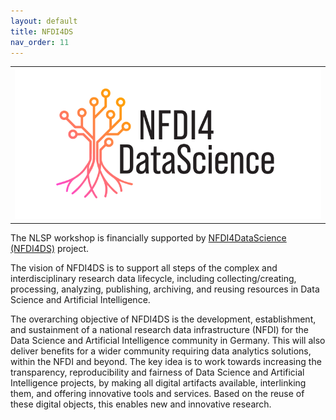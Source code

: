 ```yaml
---
layout: default
title: NFDI4DS
nav_order: 11
---
```


<table>
  <tr>
    <td style="text-align:left">
      <img src="../logo_nfdi4ds.png" alt="NFDI4DataScience (NFDI4DS)"/>
    </td>
  </tr>
</table>

The NLSP workshop is financially supported by [NFDI4DataScience (NFDI4DS)](https://www.nfdi4datascience.de) project. 

The vision of NFDI4DS is to support all steps of the complex and interdisciplinary research data lifecycle, including collecting/creating, processing, analyzing, publishing, archiving, and reusing resources in Data Science and Artificial Intelligence.

The overarching objective of NFDI4DS is the development, establishment, and sustainment of a national research data infrastructure (NFDI) for the Data Science and Artificial Intelligence community in Germany. This will also deliver benefits for a wider community requiring data analytics solutions, within the NFDI and beyond. The key idea is to work towards increasing the transparency, reproducibility and fairness of Data Science and Artificial Intelligence projects, by making all digital artifacts available, interlinking them, and offering innovative tools and services. Based on the reuse of these digital objects, this enables new and innovative research.
